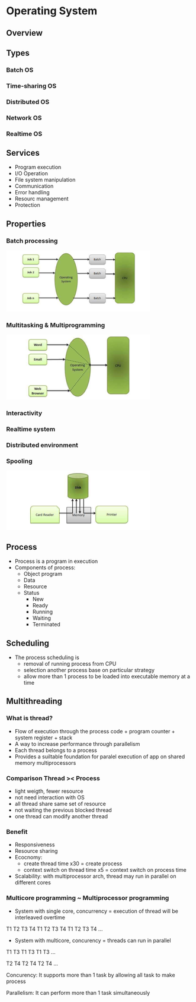 # Operating System

## Overview

## Types

### Batch OS

### Time-sharing OS

### Distributed OS

### Network OS

### Realtime OS

## Services

- Program execution
- I/O Operation
- File system manipulation
- Communication
- Error handling
- Resourc management
- Protection

## Properties

### Batch processing

<img src="../img/os.batch.png">

### Multitasking & Multiprogramming

<img src="../img/os.multitasking.png">

### Interactivity

### Realtime system

### Distributed environment

### Spooling

<img src="../img/os.spooling.png">

## Process

- Process is a program in execution
- Components of process:
	- Object program
	- Data
	- Resource
	- Status
		- New
		- Ready
		- Running
		- Waiting
		- Terminated

## Scheduling

- The process scheduling is 
	- removal of running process from CPU
	- selection another process base on particular strategy
	- allow more than 1 process to be loaded into executable memory at a time

## Multithreading

### What is thread?

- Flow of execution through the process code + program counter + system register + stack
- A way to increase performance through parallelism
- Each thread belongs to a process
- Provides a suiltable foundation for paralel execution of app on shared memory multiprocessors

### Comparison Thread >< Process

- light weigth, fewer resource
- not need interaction with OS
- all thread share same set of resource
- not waiting the previous blocked thread
- one thread can modify another thread

### Benefit

- Responsiveness
- Resource sharing
- Ecocnomy:
	- create thread time x30 = create process
	- context switch on thread time x5 = context switch on process time
- Scalability: with multiprocessor arch, thread may run in parallel on different cores

### Multicore programming ~ Multiprocessor programming

- System with single core, concurrency = execution of thread will be interleaved overtime

T1 T2 T3 T4 T1 T2 T3 T4 T1 T2 T3 T4 ...

- System with multicore, concurency = threads can run in parallel

T1 T3 T1 T3 T1 T3 ...

T2 T4 T2 T4 T2 T4 ...

Concurency: It supports more than 1 task by allowing all task to make process

Parallelism: It can perform more than 1 task simultaneously